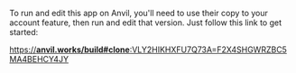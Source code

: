 To run and edit this app on Anvil, you'll need to use their copy to your account feature, then run and edit that version. Just follow this link to get started:

[https://**anvil.works/build#clone**:VLY2HIKHXFU7Q73A=F2X4SHGWRZBC5MA4BEHCY4JY](https://anvil.works/build#clone:VLY2HIKHXFU7Q73A=F2X4SHGWRZBC5MA4BEHCY4JY)

